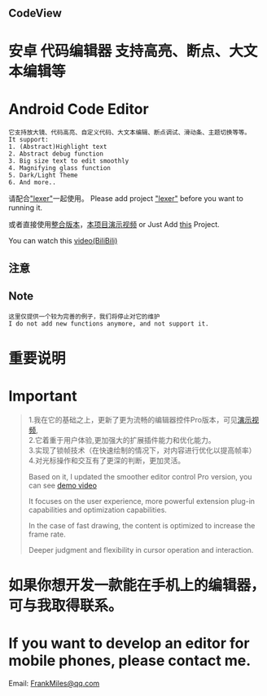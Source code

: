 ## CodeView

# 安卓 代码编辑器 支持高亮、断点、大文本编辑等
# Android Code Editor
    它支持放大镜、代码高亮、自定义代码、大文本编辑、断点调试、滑动条、主题切换等等。  
    It support:
    1. (Abstract)Highlight text
    2. Abstract debug function
    3. Big size text to edit smoothly
    4. Magnifying glass function
    5. Dark/Light Theme
    6. And more..
请配合["lexer"](https://github.com/FrankMilesFrms/lexer)一起使用。 
Please add project ["lexer"](https://github.com/FrankMilesFrms/lexer)  before you want to running it.

或者直接使用[整合版本](https://github.com/FrmsClY/CodeViewDemo)，[本项目演示视频](https://b23.tv/ASmagSf)
or Just Add [this](https://github.com/FrmsClY/CodeViewDemo) Project.

You can watch this [video(BiliBili)](www.player.bilibili.com/player.html?aid=254099591&bvid=BV1aY411V74n&cid=510473526&p=1)

## 注意
## Note

    这里仅提供一个较为完善的例子，我们将停止对它的维护
    I do not add new functions anymore, and not support it.

# 重要说明
# Important

>   1.我在它的基础之上，更新了更为流畅的编辑器控件Pro版本，可见[演示视频](https://www.bilibili.com/video/BV1aY411V74n?share_source=copy_web),  
>   2.它着重于用户体验,更加强大的扩展插件能力和优化能力。  
>         3.实现了锁帧技术（在快速绘制的情况下，对内容进行优化以提高帧率）  
>         4.对光标操作和交互有了更深的判断，更加灵活。
> 
> Based on it, I updated the smoother editor control Pro version, you can see [demo video](https://www.bilibili.com/video/BV1aY411V74n?share_source=copy_web)
> 
> It focuses on the user experience, more powerful extension plug-in capabilities and optimization capabilities.
> 
> In the case of fast drawing, the content is optimized to increase the frame rate.
> 
> Deeper judgment and flexibility in cursor operation and interaction.

# 如果你想开发一款能在手机上的编辑器，可与我取得联系。
# If you want to develop an editor for mobile phones, please contact me.

Email: FrankMiles@qq.com
